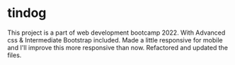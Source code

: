 # tindog
This project is a part of web development bootcamp 2022. With Advanced css &amp; Intermediate Bootstrap included.
Made a little responsive for mobile and I'll improve this more responsive than now. Refactored and updated the files.
